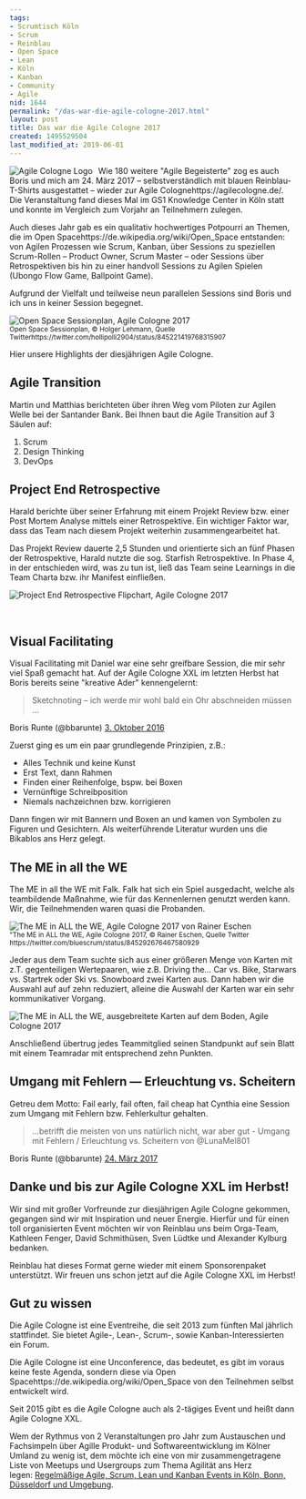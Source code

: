 ```yaml
---
tags:
- Scrumtisch Köln
- Scrum
- Reinblau
- Open Space
- Lean
- Köln
- Kanban
- Community
- Agile
nid: 1644
permalink: "/das-war-die-agile-cologne-2017.html"
layout: post
title: Das war die Agile Cologne 2017
created: 1495529504
last_modified_at: 2019-06-01
---
```

<p><img src="/assets/imgs/agilecologne17/agile-cologne-logo-220x81.jpeg" style="float:left;padding-right: 10px;" alt="Agile Cologne Logo"  />Wie 180 weitere "Agile Begeisterte" zog es auch Boris und mich am 24. März 2017 – selbstverständlich mit blauen Reinblau-T-Shirts ausgestattet –&nbsp;wieder zur Agile Cologne<fn>https://agilecologne.de/</fn>. Die Veranstaltung fand dieses Mal im GS1 Knowledge Center in Köln statt und konnte im Vergleich zum Vorjahr an Teilnehmern zulegen.</p>

<p>Auch dieses Jahr gab es ein qualitativ hochwertiges Potpourri an Themen, die im Open Space<fn value="2">https://de.wikipedia.org/wiki/Open_Space</fn> entstanden: von Agilen Prozessen wie Scrum, Kanban, über Sessions zu speziellen Scrum-Rollen – Product Owner, Scrum Master – oder Sessions über Retrospektiven bis hin zu einer handvoll Sessions zu Agilen Spielen (Ubongo Flow Game, Ballpoint Game).</p><!--break-->

<p>Aufgrund der Vielfalt und teilweise neun parallelen Sessions sind Boris und ich uns in keiner Session begegnet.</p>
<img  alt="Open Space Sessionplan, Agile Cologne 2017" data-align="right" data-caption="Open Space Sessionplan,&amp;nbsp;© Holger Lehmann,&amp;nbsp;https://twitter.com/hollipolli2904/status/845221419768315907" data-entity-type="file" src="/assets/imgs/agilecologne17/open-space-agile-cologne-2017_0.jpg" /><br />
<small>Open Space Sessionplan, © Holger Lehmann, Quelle Twitter<fn>https://twitter.com/hollipolli2904/status/845221419768315907</fn></small>

<p>Hier unsere Highlights der diesjährigen Agile Cologne. <!--break--></p>

<h2>Agile Transition</h2>

<p>Martin und Matthias berichteten über ihren Weg vom Piloten zur Agilen Welle bei der Santander Bank. Bei Ihnen baut die Agile Transition auf 3 Säulen auf:</p>

<ol>
	<li>Scrum</li>
	<li>Design Thinking</li>
	<li>DevOps</li>
</ol>

<h2>Project End Retrospective</h2>

<p>Harald berichte über seiner Erfahrung mit einem Projekt Review bzw. einer Post Mortem Analyse mittels einer Retrospektive. Ein wichtiger Faktor war, dass das Team nach diesem Projekt weiterhin zusammengearbeitet hat.</p>

<p>Das Projekt Review dauerte 2,5 Stunden und orientierte sich an fünf Phasen der Retrospektive, Harald nutzte die sog. Starfish Retrospektive. In Phase 4, in der entschieden wird, was zu tun ist, ließ das Team seine Learnings in die Team Charta bzw. ihr Manifest einfließen.</p>
<img  alt="Project End Retrospective Flipchart, Agile Cologne 2017" data-caption="Project End Retrospective Flipchart, Agile Cologne 2017" data-entity-type="file"  src="/assets/imgs/agilecologne17/project-end-retrospective-agile-cologne-2017.jpg" />
<p>&nbsp;</p>

<h2>Visual Facilitating</h2>

<p>Visual Facilitating mit Daniel war eine sehr greifbare Session, die mir sehr viel Spaß gemacht hat. Auf der Agile Cologne XXL im letzten Herbst hat Boris bereits seine "kreative Ader" kennengelernt:</p>

> Sketchnoting – ich werde mir wohl bald ein Ohr abschneiden müssen ...

Boris Runte (@bbarunte) <a href="https://twitter.com/bbarunte/status/782918811808833536">3. Oktober 2016</a>

<p>Zuerst ging es um ein paar grundlegende Prinzipien, z.B.:</p>

<ul>
	<li>Alles Technik und keine Kunst</li>
	<li>Erst Text, dann Rahmen</li>
	<li>Finden einer Reihenfolge, bspw. bei Boxen</li>
	<li>Vernünftige Schreibposition</li>
	<li>Niemals nachzeichnen bzw. korrigieren</li>
</ul>

<p>Dann fingen wir mit Bannern und Boxen an und kamen von Symbolen zu Figuren und Gesichtern. Als weiterführende Literatur wurden uns die Bikablos ans Herz gelegt.</p>

<h2>The ME in all the WE</h2>

<p>The ME in all the WE mit Falk. Falk hat sich ein Spiel ausgedacht, welche als teambildende Maßnahme, wie für das Kennenlernen genutzt werden kann. Wir, die Teilnehmenden waren quasi die Probanden.</p>
<img  alt="The ME in ALL the WE, Agile Cologne 2017 von Rainer Eschen" data-caption="The ME in ALL the WE, Agile Cologne 2017, © Rainer Eschen, https://twitter.com/bluescrum/status/845292676467580929" data-entity-type="file"  src="/assets/imgs/agilecologne17/the-me-in-all-the-we-agile-cologne-2017_0.jpg" /><br />
<small>"The ME in ALL the WE, Agile Cologne 2017, © Rainer Eschen, Quelle Twitter <fn>https://twitter.com/bluescrum/status/845292676467580929</fn></small>
<p>Jeder aus dem Team suchte sich aus einer größeren Menge von Karten mit z.T. gegenteiligen Wertepaaren, wie z.B. Driving the… Car vs. Bike, Starwars vs. Startrek oder Ski vs. Snowboard zwei Karten aus. Dann haben wir die Auswahl auf auf zehn reduziert, alleine die Auswahl der Karten war ein sehr kommunikativer Vorgang.</p>
<img  alt="The ME in ALL the WE, ausgebreitete Karten auf dem Boden, Agile Cologne 2017" data-caption="The ME in ALL the WE, ausgebreitete Karten auf dem Boden, Agile Cologne 2017" title="" data-entity-type="file" src="/assets/imgs/agilecologne17/the-me-in-all-the-we-agile-cologne-2017-2.jpg" />
<p>Anschließend übertrug jedes Teammitglied seinen Standpunkt auf sein Blatt mit einem Teamradar mit entsprechend zehn Punkten.</p>

<h2>Umgang mit Fehlern — Erleuchtung vs. Scheitern</h2>

<p>Getreu dem Motto: Fail early, fail often, fail cheap hat Cynthia eine Session zum Umgang mit Fehlern bzw. Fehlerkultur gehalten.</p>

> ...betrifft die meisten von uns natürlich nicht, 
> war aber gut - Umgang mit Fehlern / Erleuchtung vs. Scheitern von @LunaMel801

Boris Runte (@bbarunte) <a href="https://twitter.com/bbarunte/status/845328738975932417">24. März 2017</a>

<h2>Danke und bis zur Agile Cologne XXL im Herbst!</h2>

<p>Wir sind mit großer Vorfreunde zur diesjährigen Agile Cologne gekommen, gegangen sind wir mit Inspiration und neuer Energie. Hierfür und für einen toll organisierten Event möchten wir von Reinblau uns beim Orga-Team, Kathleen Fenger, David Schmithüsen, Sven Lüdtke und Alexander Kylburg bedanken.</p>

<p>Reinblau hat dieses Format gerne wieder mit einem Sponsorenpaket unterstützt. Wir freuen uns schon jetzt auf die Agile Cologne XXL im Herbst!</p>

<h2>Gut zu wissen</h2>

<p>Die Agile Cologne ist eine Eventreihe, die&nbsp;seit 2013 zum fünften Mal jährlich stattfindet. Sie bietet&nbsp;Agile-, Lean-, Scrum-, sowie Kanban-Interessierten ein Forum.</p>

<p>Die Agile Cologne ist eine Unconference, das bedeutet, es gibt im voraus keine feste Agenda, sondern diese via Open Space<fn value="2">https://de.wikipedia.org/wiki/Open_Space</fn> von den Teilnehmen selbst entwickelt wird.</p>

<p>Seit 2015 gibt es die Agile Cologne auch als 2-tägiges&nbsp;Event und heißt dann Agile Cologne XXL.</p>

<p>Wem der Rythmus von 2 Veranstaltungen pro Jahr zum Austauschen und Fachsimpeln über Agille Produkt- und Softwareentwicklung im Kölner Umland zu wenig ist, dem möchte ich eine von mir zusammengetragene Liste von Meetups und Usergroups zum Thema&nbsp;Agilität&nbsp;ans Herz legen:&nbsp;<a href="/agile-scrum-lean-kanban-events-koeln-bonn-duesseldorf-umgebung.html">Regelmäßige Agile, Scrum, Lean und Kanban Events in Köln, Bonn, Düsseldorf und Umgebung</a>.</p>

